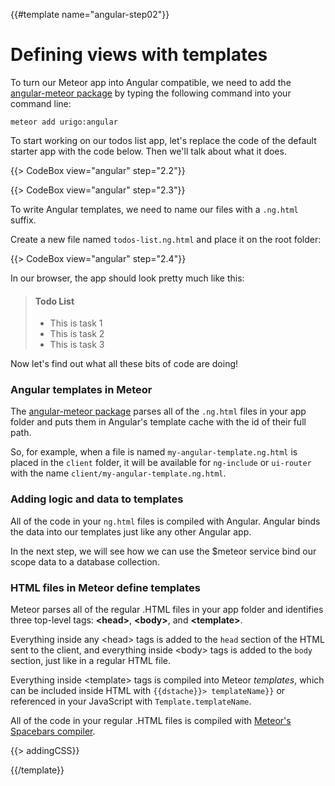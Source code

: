 {{#template name="angular-step02"}}
# Defining views with templates

To turn our Meteor app into Angular compatible, we need to add the [angular-meteor package](http://angular-meteor.com/) by typing the following
command into your command line:

    meteor add urigo:angular


To start working on our todos list app, let's replace the code of the default starter app with the code below. Then we'll talk about what it does.

{{> CodeBox view="angular" step="2.2"}}


{{> CodeBox view="angular" step="2.3"}}

To write Angular templates, we need to name our files with a `.ng.html` suffix.

Create a new file named `todos-list.ng.html` and place it on the root folder:

{{> CodeBox view="angular" step="2.4"}}

In our browser, the app should look pretty much like this:

> #### Todo List
> - This is task 1
> - This is task 2
> - This is task 3

Now let's find out what all these bits of code are doing!

### Angular templates in Meteor

The [angular-meteor package](http://angular-meteor.com/) parses all of the `.ng.html` files in your app folder and puts them in Angular's template cache with the id of their full path.

So, for example, when a file is named `my-angular-template.ng.html` is placed in the `client` folder, it will be available for `ng-include` or `ui-router` with the name `client/my-angular-template.ng.html`.

### Adding logic and data to templates

All of the code in your `ng.html` files is compiled with Angular. Angular binds the data into our templates just like any other Angular app.

In the next step, we will see how we can use the $meteor service bind our scope data to a database collection.

### HTML files in Meteor define templates

Meteor parses all of the regular .HTML files in your app folder and identifies three top-level tags: **&lt;head>**, **&lt;body>**, and **&lt;template>**.

Everything inside any &lt;head> tags is added to the `head` section of the HTML sent to the client, and everything inside &lt;body> tags is added to the `body` section, just like in a regular HTML file.

Everything inside &lt;template> tags is compiled into Meteor _templates_, which can be included inside HTML with `{{dstache}}> templateName}}` or referenced in your JavaScript with `Template.templateName`.

All of the code in your regular .HTML files is compiled with [Meteor's Spacebars compiler](https://github.com/meteor/meteor/blob/devel/packages/spacebars/README.md).

{{> addingCSS}}

{{/template}}
